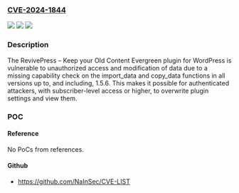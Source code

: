 ### [CVE-2024-1844](https://cve.mitre.org/cgi-bin/cvename.cgi?name=CVE-2024-1844)
![](https://img.shields.io/static/v1?label=Product&message=RevivePress%20%E2%80%93%20Keep%20your%20Old%20Content%20Evergreen&color=blue)
![](https://img.shields.io/static/v1?label=Version&message=*%3C%3D%201.5.6%20&color=brighgreen)
![](https://img.shields.io/static/v1?label=Vulnerability&message=CWE-862%20Missing%20Authorization&color=brighgreen)

### Description

The RevivePress – Keep your Old Content Evergreen plugin for WordPress is vulnerable to unauthorized access and modification of data due to a missing capability check on the import_data and copy_data functions in all versions up to, and including, 1.5.6. This makes it possible for authenticated attackers, with subscriber-level access or higher, to overwrite plugin settings and view them.

### POC

#### Reference
No PoCs from references.

#### Github
- https://github.com/NaInSec/CVE-LIST

